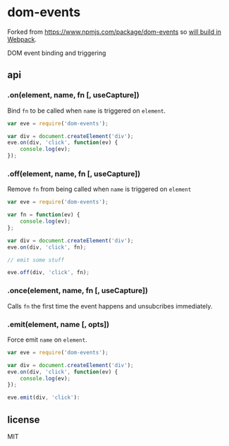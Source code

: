 # dom-events

Forked from https://www.npmjs.com/package/dom-events so [will build in
Webpack](https://github.com/defunctzombie/dom-events/pull/7).


DOM event binding and triggering

## api

### .on(element, name, fn [, useCapture])

Bind `fn` to be called when `name` is triggered on `element`.

```js
var eve = require('dom-events');

var div = document.createElement('div');
eve.on(div, 'click', function(ev) {
    console.log(ev);
});
```

### .off(element, name, fn [, useCapture])

Remove `fn` from being called when `name` is triggered on `element`

```js
var eve = require('dom-events');

var fn = function(ev) {
    console.log(ev);
};

var div = document.createElement('div');
eve.on(div, 'click', fn);

// emit some stuff

eve.off(div, 'click', fn);
```

### .once(element, name, fn [, useCapture])

Calls `fn` the first time the event happens and unsubcribes immediately.

### .emit(element, name [, opts])

Force emit `name` on `element`.

```js
var eve = require('dom-events');

var div = document.createElement('div');
eve.on(div, 'click', function(ev) {
    console.log(ev);
});

eve.emit(div, 'click'):
```

## license

MIT

